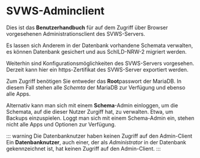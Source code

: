 # SVWS-Adminclient

Dies ist das **Benutzerhandbuch** für auf dem Zugriff über Browser vorgesehenen Administrationsclient des SVWS-Servers.

Es lassen sich Anderem in der Datenbank vorhandene Schemata verwalten, es können Datenbank gesichert und aus SchILD-NRW-2 migriert werden.

Weiterhin sind Konfigurationsmöglichkeiten des SVWS-Servers vorgesehen. Derzeit kann hier ein https-Zertifikat des SVWS-Server exportiert werden.

Zum Zugriff benötigen Sie entweder das **Root**passwort der MariaDB. In diesem Fall stehen alle *Schemta* der MariaDB zur Verfügung und ebenso alle Apps.

Alternativ kann man sich mit einem **Schema**-Admin einloggen, um die Schemata, auf die dieser Nutzer Zurgiff hat, zu verwalten. Etwa, um Backups einzuspielen. Loggt man sich mit einem Schema-Admin ein, stehen nicht alle Apps und Optionen zur Verfügung.

::: warning Die Datenbanknutzer haben keinen Zugriff auf den Admin-Client
Ein **Datenbanknutzer**, auch einer, der als *Administrator* in der Datenbank gekennzeichnet ist, hat keinen Zugriff auf den Admin-Client.
:::
